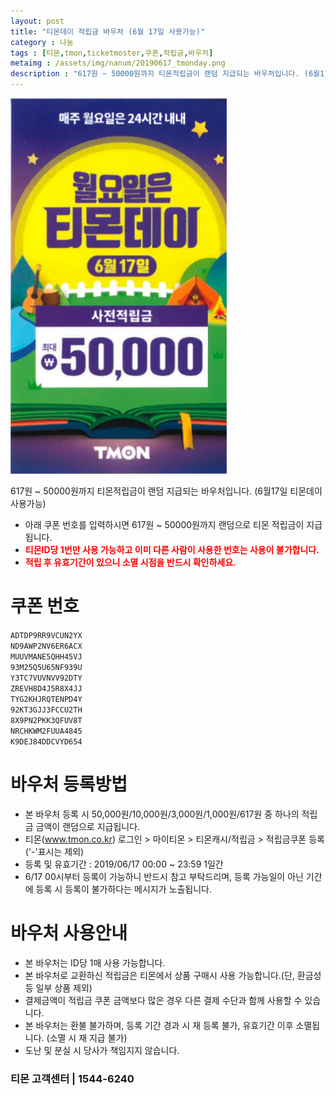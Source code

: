 ```yaml
---
layout: post
title: "티몬데이 적립금 바우처 (6월 17일 사용가능)"
category : 나눔
tags : [티몬,tmon,ticketmoster,쿠폰,적립금,바우처]
metaimg : /assets/img/nanum/20190617_tmonday.png
description : "617원 ~ 50000원까지 티몬적립금이 랜덤 지급되는 바우처입니다. (6월17일 티몬데이 사용가능)"
---
```


![티몬 적립금 바우처 이미지](/assets/img/nanum/20190617_tmonday.png)

617원 ~ 50000원까지 티몬적립금이 랜덤 지급되는 바우처입니다. (6월17일 티몬데이 사용가능)
- 아래 쿠폰 번호를 입력하시면 617원 ~ 50000원까지 랜덤으로 티몬 적립금이 지급됩니다.    
- <b style="color:red">티몬ID당 1번만 사용 가능하고 이미 다른 사람이 사용한 번호는 사용이 불가합니다.</b>    
- <b style="color:red">적립 후 유효기간이 있으니 소멸 시점을 반드시 확인하세요.</b>


# 쿠폰 번호 #
`ADTDP9RR9VCUN2YX`          
`ND9AWP2NV6ER6ACX`          
`MUUVMANE5QHH45VJ`          
`93M25Q5U65NF939U`          
`Y3TC7VUVNVV92DTY`          
`ZREVH8D4J5R8X4JJ`          
`TYG2KHJRQTENPD4Y`          
`92KT3GJJ3FCCU2TH`          
`8X9PN2PKK3QFUV8T`          
`NRCHKWM2FUUA4845`          
`K9DEJ84DDCVYD654`          

# 바우처 등록방법 #
- 본 바우처 등록 시 50,000원/10,000원/3,000원/1,000원/617원 중 하나의 적립금 금액이 랜덤으로 지급됩니다.
- 티몬(www.tmon.co.kr) 로그인 > 마이티몬 > 티몬캐시/적립금 > 적립금쿠폰 등록 ('-'표시는 제외)
- 등록 및 유효기간 : 2019/06/17 00:00 ~ 23:59 1일간    
- 6/17 00시부터 등록이 가능하니 반드시 참고 부탁드리며, 등록 가능일이 아닌 기간에 등록 시 등록이 불가하다는 메시지가 노출됩니다.

# 바우처 사용안내 #
- 본 바우처는 ID당 1매 사용 가능합니다.
- 본 바우처로 교환하신 적립금은 티몬에서 상품 구매시 사용 가능합니다.(단, 환금성 등 일부 상품 제외)
- 결제금액이 적립금 쿠폰 금액보다 많은 경우 다른 결제 수단과 함께 사용할 수 있습니다.
- 본 바우처는 환불 불가하며, 등록 기간 경과 시 재 등록 불가, 유효기간 이후 소멸됩니다. (소멸 시 재 지급 불가)
- 도난 및 분실 시 당사가 책임지지 않습니다.

### 티몬 고객센터 | 1544-6240 ###
